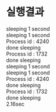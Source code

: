 # 실행결과  
sleeping 1 second  
sleeping 1 second  
Process id :  4240  
done sleeping  
Process id :  1732  
done sleeping  
sleeping 1 second  
sleeping 1 second  
Process id :  4240  
done sleeping  
Process id :  1732  
done sleeping  
2.16sec  